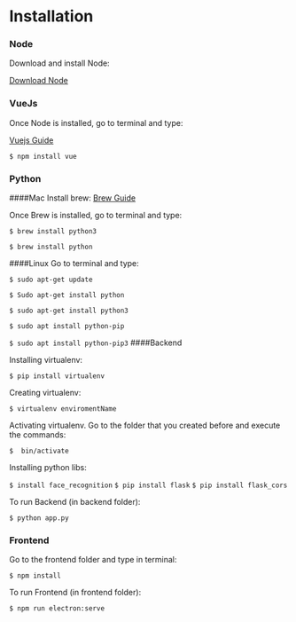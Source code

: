 # Installation

### Node

Download and install Node:

[Download Node](https://nodejs.org/en/download/)

### VueJs

Once Node is installed, go to terminal and type:

[Vuejs Guide](https://vuejs.org/v2/guide/installation.html)

`$ npm install vue`

### Python
####Mac
Install brew:
[Brew Guide](https://brew.sh/)

Once Brew is installed, go to terminal and type:

`$ brew install python3`

`$ brew install python`

####Linux
Go to terminal and type:

`$ sudo apt-get update`

`$ Sudo apt-get install python`

`$ sudo apt-get install python3`

`$ sudo apt install python-pip`

`$ sudo apt install python-pip3`
####Backend

Installing virtualenv:

 `$ pip install virtualenv`

Creating virtualenv:

 `$ virtualenv enviromentName`

Activating virtualenv. 
Go to the folder that you created  before and execute the commands:

`$  bin/activate`

Installing python libs:

`$ install face_recognition`
`$ pip install flask`
`$ pip install flask_cors`

To run Backend (in backend folder):

`$ python app.py`

### Frontend

Go to the frontend folder and type in terminal:

`$ npm install`

To run Frontend (in frontend folder):

`$ npm run electron:serve`
